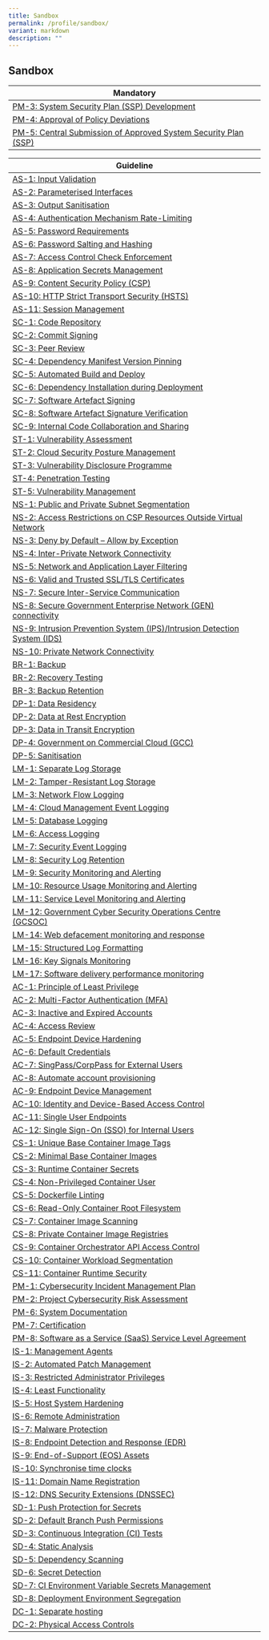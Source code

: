 ```yaml
---
title: Sandbox
permalink: /profile/sandbox/
variant: markdown
description: ""
---
```

## Sandbox

| Mandatory |
| ---- |
| [PM-3: System Security Plan (SSP) Development](/control-catalog/pm/#pm-3) |
| [PM-4: Approval of Policy Deviations](/control-catalog/pm/#pm-4) |
| [PM-5: Central Submission of Approved System Security Plan (SSP)](/control-catalog/pm/#pm-5) |


| Guideline |
| ---- |
| [AS-1: Input Validation](/control-catalog/as/#as-1) |
| [AS-2: Parameterised Interfaces](/control-catalog/as/#as-2) |
| [AS-3: Output Sanitisation](/control-catalog/as/#as-3) |
| [AS-4: Authentication Mechanism Rate-Limiting](/control-catalog/as/#as-4) |
| [AS-5: Password Requirements](/control-catalog/as/#as-5) |
| [AS-6: Password Salting and Hashing](/control-catalog/as/#as-6) |
| [AS-7: Access Control Check Enforcement](/control-catalog/as/#as-7) |
| [AS-8: Application Secrets Management](/control-catalog/as/#as-8) |
| [AS-9: Content Security Policy (CSP)](/control-catalog/as/#as-9) |
| [AS-10: HTTP Strict Transport Security (HSTS)](/control-catalog/as/#as-10) |
| [AS-11: Session Management](/control-catalog/as/#as-11) |
| [SC-1: Code Repository](/control-catalog/sc/#sc-1) |
| [SC-2: Commit Signing](/control-catalog/sc/#sc-2) |
| [SC-3: Peer Review](/control-catalog/sc/#sc-3) |
| [SC-4: Dependency Manifest Version Pinning](/control-catalog/sc/#sc-4) |
| [SC-5: Automated Build and Deploy](/control-catalog/sc/#sc-5) |
| [SC-6: Dependency Installation during Deployment](/control-catalog/sc/#sc-6) |
| [SC-7: Software Artefact Signing](/control-catalog/sc/#sc-7) |
| [SC-8: Software Artefact Signature Verification](/control-catalog/sc/#sc-8) |
| [SC-9: Internal Code Collaboration and Sharing](/control-catalog/sc/#sc-9) |
| [ST-1: Vulnerability Assessment](/control-catalog/st/#st-1) |
| [ST-2: Cloud Security Posture Management](/control-catalog/st/#st-2) |
| [ST-3: Vulnerability Disclosure Programme](/control-catalog/st/#st-3) |
| [ST-4: Penetration Testing](/control-catalog/st/#st-4) |
| [ST-5: Vulnerability Management](/control-catalog/st/#st-5) |
| [NS-1: Public and Private Subnet Segmentation](/control-catalog/ns/#ns-1) |
| [NS-2: Access Restrictions on CSP Resources Outside Virtual Network](/control-catalog/ns/#ns-2) |
| [NS-3: Deny by Default – Allow by Exception](/control-catalog/ns/#ns-3) |
| [NS-4: Inter-Private Network Connectivity](/control-catalog/ns/#ns-4) |
| [NS-5: Network and Application Layer Filtering](/control-catalog/ns/#ns-5) |
| [NS-6: Valid and Trusted SSL/TLS Certificates](/control-catalog/ns/#ns-6) |
| [NS-7: Secure Inter-Service Communication](/control-catalog/ns/#ns-7) |
| [NS-8: Secure Government Enterprise Network (GEN) connectivity](/control-catalog/ns/#ns-8) |
| [NS-9: Intrusion Prevention System (IPS)/Intrusion Detection System (IDS)](/control-catalog/ns/#ns-9) |
| [NS-10: Private Network Connectivity](/control-catalog/ns/#ns-10) |
| [BR-1: Backup](/control-catalog/br/#br-1) |
| [BR-2: Recovery Testing](/control-catalog/br/#br-2) |
| [BR-3: Backup Retention](/control-catalog/br/#br-3) |
| [DP-1: Data Residency](/control-catalog/dp/#dp-1) |
| [DP-2: Data at Rest Encryption](/control-catalog/dp/#dp-2) |
| [DP-3: Data in Transit Encryption](/control-catalog/dp/#dp-3) |
| [DP-4: Government on Commercial Cloud (GCC)](/control-catalog/dp/#dp-4) |
| [DP-5: Sanitisation](/control-catalog/dp/#dp-5) |
| [LM-1: Separate Log Storage](/control-catalog/lm/#lm-1) |
| [LM-2: Tamper-Resistant Log Storage](/control-catalog/lm/#lm-2) |
| [LM-3: Network Flow Logging](/control-catalog/lm/#lm-3) |
| [LM-4: Cloud Management Event Logging](/control-catalog/lm/#lm-4) |
| [LM-5: Database Logging](/control-catalog/lm/#lm-5) |
| [LM-6: Access Logging](/control-catalog/lm/#lm-6) |
| [LM-7: Security Event Logging](/control-catalog/lm/#lm-7) |
| [LM-8: Security Log Retention](/control-catalog/lm/#lm-8) |
| [LM-9: Security Monitoring and Alerting](/control-catalog/lm/#lm-9) |
| [LM-10: Resource Usage Monitoring and Alerting](/control-catalog/lm/#lm-10) |
| [LM-11: Service Level Monitoring and Alerting](/control-catalog/lm/#lm-11) |
| [LM-12: Government Cyber Security Operations Centre (GCSOC)](/control-catalog/lm/#lm-12) |
| [LM-14: Web defacement monitoring and response](/control-catalog/lm/#lm-14) |
| [LM-15: Structured Log Formatting](/control-catalog/lm/#lm-15) |
| [LM-16: Key Signals Monitoring](/control-catalog/lm/#lm-16) |
| [LM-17: Software delivery performance monitoring](/control-catalog/lm/#lm-17) |
| [AC-1: Principle of Least Privilege](/control-catalog/ac/#ac-1) |
| [AC-2: Multi-Factor Authentication (MFA)](/control-catalog/ac/#ac-2) |
| [AC-3: Inactive and Expired Accounts](/control-catalog/ac/#ac-3) |
| [AC-4: Access Review](/control-catalog/ac/#ac-4) |
| [AC-5: Endpoint Device Hardening](/control-catalog/ac/#ac-5) |
| [AC-6: Default Credentials](/control-catalog/ac/#ac-6) |
| [AC-7: SingPass/CorpPass for External Users](/control-catalog/ac/#ac-7) |
| [AC-8: Automate account provisioning](/control-catalog/ac/#ac-8) |
| [AC-9: Endpoint Device Management](/control-catalog/ac/#ac-9) |
| [AC-10: Identity and Device-Based Access Control](/control-catalog/ac/#ac-10) |
| [AC-11: Single User Endpoints](/control-catalog/ac/#ac-11) |
| [AC-12: Single Sign-On (SSO) for Internal Users](/control-catalog/ac/#ac-12) |
| [CS-1: Unique Base Container Image Tags](/control-catalog/cs/#cs-1) |
| [CS-2: Minimal Base Container Images](/control-catalog/cs/#cs-2) |
| [CS-3: Runtime Container Secrets](/control-catalog/cs/#cs-3) |
| [CS-4: Non-Privileged Container User](/control-catalog/cs/#cs-4) |
| [CS-5: Dockerfile Linting](/control-catalog/cs/#cs-5) |
| [CS-6: Read-Only Container Root Filesystem](/control-catalog/cs/#cs-6) |
| [CS-7: Container Image Scanning](/control-catalog/cs/#cs-7) |
| [CS-8: Private Container Image Registries](/control-catalog/cs/#cs-8) |
| [CS-9: Container Orchestrator API Access Control](/control-catalog/cs/#cs-9) |
| [CS-10: Container Workload Segmentation](/control-catalog/cs/#cs-10) |
| [CS-11: Container Runtime Security](/control-catalog/cs/#cs-11) |
| [PM-1: Cybersecurity Incident Management Plan](/control-catalog/pm/#pm-1) |
| [PM-2: Project Cybersecurity Risk Assessment](/control-catalog/pm/#pm-2) |
| [PM-6: System Documentation](/control-catalog/pm/#pm-6) |
| [PM-7: Certification](/control-catalog/pm/#pm-7) |
| [PM-8: Software as a Service (SaaS) Service Level Agreement](/control-catalog/pm/#pm-8) |
| [IS-1: Management Agents](/control-catalog/is/#is-1) |
| [IS-2: Automated Patch Management](/control-catalog/is/#is-2) |
| [IS-3: Restricted Administrator Privileges](/control-catalog/is/#is-3) |
| [IS-4: Least Functionality](/control-catalog/is/#is-4) |
| [IS-5: Host System Hardening](/control-catalog/is/#is-5) |
| [IS-6: Remote Administration](/control-catalog/is/#is-6) |
| [IS-7: Malware Protection](/control-catalog/is/#is-7) |
| [IS-8: Endpoint Detection and Response (EDR)](/control-catalog/is/#is-8) |
| [IS-9: End-of-Support (EOS) Assets](/control-catalog/is/#is-9) |
| [IS-10: Synchronise time clocks](/control-catalog/is/#is-10) |
| [IS-11: Domain Name Registration](/control-catalog/is/#is-11) |
| [IS-12: DNS Security Extensions (DNSSEC)](/control-catalog/is/#is-12) |
| [SD-1: Push Protection for Secrets](/control-catalog/sd/#sd-1) |
| [SD-2: Default Branch Push Permissions](/control-catalog/sd/#sd-2) |
| [SD-3: Continuous Integration (CI) Tests](/control-catalog/sd/#sd-3) |
| [SD-4: Static Analysis](/control-catalog/sd/#sd-4) |
| [SD-5: Dependency Scanning](/control-catalog/sd/#sd-5) |
| [SD-6: Secret Detection](/control-catalog/sd/#sd-6) |
| [SD-7: CI Environment Variable Secrets Management](/control-catalog/sd/#sd-7) |
| [SD-8: Deployment Environment Segregation](/control-catalog/sd/#sd-8) |
| [DC-1: Separate hosting](/control-catalog/dc/#dc-1) |
| [DC-2: Physical Access Controls](/control-catalog/dc/#dc-2) |